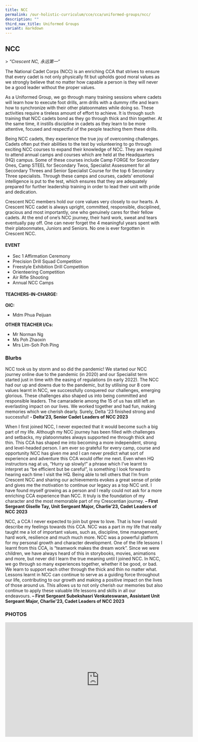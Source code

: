 ```yaml
---
title: NCC
permalink: /our-holistic-curriculum/cce/cca/uniformed-groups/ncc/
description: ""
third_nav_title: Uniformed Groups
variant: markdown
---
```

## **NCC**

&gt; *“Crescent NC, 永远第一”*

The National Cadet Corps (NCC) is an enriching CCA that strives to ensure that every cadet is not only physically fit but upholds good moral values as we strongly believe that no matter how capable a person is they will never be a good leader without the proper values.

As a Uniformed Group, we go through many training sessions where cadets will learn how to execute foot drills, arm drills with a dummy rifle and learn how to synchronize with their other platoonmates while doing so. These activities require a tireless amount of effort to achieve. It is through such training that NCC cadets bond as they go through thick and thin together. At the same time, it instills discipline in cadets as they learn to be more attentive, focused and respectful of the people teaching them these drills.

Being NCC cadets, they experience the true joy of overcoming challenges. Cadets often put their abilities to the test by volunteering to go through exciting NCC courses to expand their knowledge of NCC. They are required to attend annual camps and courses which are held at the Headquarters (HQ) campus. Some of these courses include Camp FORGE for Secondary Ones, Camp STEEL for Secondary Twos, Specialist Assessment for all Secondary Threes and Senior Specialist Course for the top 6 Secondary Three specialists. Through these camps and courses, cadets’ emotional intelligence is put to the test, which ensures that they are adequately prepared for further leadership training in order to lead their unit with pride and dedication.

Crescent NCC members hold our core values very closely to our hearts. A Crescent NCC cadet is always upright, committed, responsible, disciplined, gracious and most importantly, one who genuinely cares for their fellow cadets. At the end of one’s NCC journey, their hard work, sweat and tears eventually pay off. One can never forget the 4 meaningful years spent with their platoonmates, Juniors and Seniors. No one is ever forgotten in Crescent NCC.


#### **EVENT**
* Sec 1 Affirmation Ceremony
* Precision Drill Squad Competition  
* Freestyle Exhibition Drill Competition  
* Orienteering Competition  
* Air Rifle Shooting
* Annual NCC Camps


#### **TEACHERS-IN-CHARGE:**
**OIC:**
* Mdm Phua Peijuan

**OTHER TEACHER I/Cs:**
* Mr Norman Ng
* Ms Poh Zhaoxin
* Mrs Lim-Soh Poh Ping 


### **Blurbs**

NCC took us by storm and so did the pandemic! We started our NCC journey online due to the pandemic (in 2020) and our Specialist term started just in time with the easing of regulations (in early 2022). The NCC had our up and downs due to the pandemic, but by utilising our 8 core values learnt in NCC, we successfully conquered our challenges, emerging glorious. These challenges also shaped us into being committed and responsible leaders. The camaraderie among the 15 of us has still left an everlasting impact on our lives. We worked together and had fun, making memories which we cherish dearly. Surely, Delta '23 finished strong and successful! **- Delta’23, Senior Cadet Leaders of NCC 2023**

When I first joined NCC, I never expected that it would become such a big part of my life. Although my NCC journey has been filled with challenges and setbacks, my platoonmates always supported me through thick and thin. This CCA has shaped me into becoming a more independent, strong and level-headed person. I am ever so grateful for every camp, course and opportunity NCC has given me and I can never predict what sort of experience and adventure this CCA would offer me next. Even when HQ instructors nag at us, “Hurry up slowly!” a phrase which I’ve learnt to interpret as “be efficient but be careful”, is something I look forward to hearing each time I visit the HQ. Being able to tell others that I’m from Crescent NCC and sharing our achievements evokes a great sense of pride and gives me the motivation to continue our legacy as a top NCC unit. I have found myself growing as a person and I really could not ask for a more enriching CCA experience than NCC. It truly is the foundation of my character and the most memorable part of my Crescentian journey.&nbsp;**– First Sergeant Giselle Tay, Unit Sergeant Major, Charlie’23, Cadet Leaders of NCC 2023**

NCC, a CCA I never expected to join but grew to love. That is how I would describe my feelings towards this CCA. NCC was a part in my life that really taught me a lot of important values, such as, discipline, time management, hard work, resilience and much much more. NCC was a powerful platform for my personal growth and character development. One of the life lessons I learnt from this CCA, is “teamwork makes the dream work”. Since we were children, we have always heard of this in storybooks, movies, animations and more, but never did I learn the true meaning until I joined NCC. In NCC, we go through so many experiences together, whether it be good, or bad. We learn to support each other through the thick and thin no matter what. Lessons learnt in NCC can continue to serve as a guiding force throughout our life, contributing to our growth and making a positive impact on the lives of those around us. This allows us to not only cherish our memories but also continue to apply these valuable life lessons and skills in all our endeavours.&nbsp;**– First Sergeant Subekshasri Venkateswaran, Assistant Unit Sergeant Major, Charlie'23, Cadet Leaders of NCC 2023**


### **PHOTOS** ###

<iframe allowfullscreen="true" height="366" width="600" frameborder="0" src="https://docs.google.com/presentation/d/e/2PACX-1vQhkodXwjBA6guAzuyuzAy_2oy7lpBT1qGJtdZTIRHydNKayM2sgy2sEZs5CP6SLLL0JPvel-QEovSv/embed?start=true&amp;loop=true&amp;delayms=3000"></iframe>